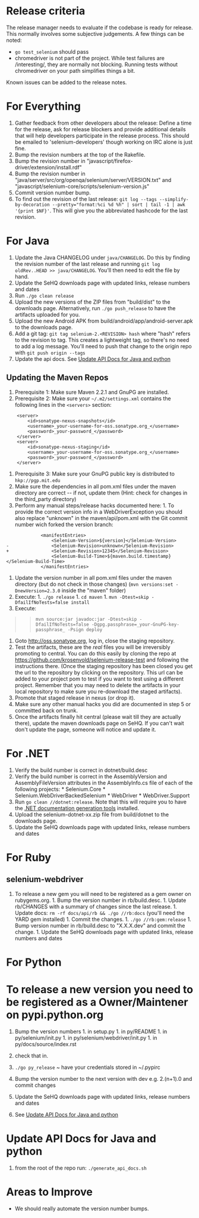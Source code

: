 

# Release criteria

The release manager needs to evaluate if the codebase is ready for release. This normally involves some subjective judgements. A few things can be noted:

  * `go test_selenium` should pass
  * chromedriver is not part of the project. While test failures are /interesting/, they are normally not blocking. Running tests without chromedriver on your path simplifies things a bit.

Known issues can be added to the release notes.

# For Everything

  1. Gather feedback from other developers about the release: Define a time for the release, ask for release blockers and provide additional details that will help developers participate in the release process. This should be emailed to  'selenium-developers' though working on IRC alone is just fine.
  1. Bump the revision numbers at the top of the Rakefile.
  1. Bump the revision number in "javascript/firefox-driver/extension/install.rdf"
  1. Bump the revision number in "java/server/src/org/openqa/selenium/server/VERSION.txt" and "javascript/selenium-core/scripts/selenium-version.js"
  1. Commit version number bump.
  1. To find out the revision of the last release: `git log --tags --simplify-by-decoration --pretty="format:%ci %d %h" | sort | tail -1 | awk '{print $NF}'`. This will give you the abbreviated hashcode for the last revision.

# For Java

  1. Update the Java CHANGELOG under `java/CHANGELOG`. Do this by finding the revision number of the last release and running `git log oldRev..HEAD >> java/CHANGELOG`. You'll then need to edit the file by hand.
  1. Update the SeHQ downloads page with updated links, release numbers and dates
  1. Run `./go clean release`
  1. Upload the new versions of the ZIP files from "build/dist" to the downloads page. Alternatively, run `./go push_release` to have the artifacts uploaded for you.
  1. Upload the new Android APK from build/android/app/android-server.apk to the downloads page.
  1. Add a git tag: `git tag selenium-2.<REVISION> hash` where "hash" refers to the revision to tag. This creates a lightweight tag, so there's no need to add a log message. You'll need to push that change to the origin repo with `git push origin --tags`
  1. Update the api docs. See [Update API Docs for Java and python](#update-api-docs-for-java-and-python)



## Updating the Maven Repos

  1. Prerequisite 1: Make sure Maven 2.2.1 and GnuPG are installed.
  1. Prerequisite 2: Make sure your `~/.m2/settings.xml` contains the following lines in the `<servers>` section:
```
    <server>
        <id>sonatype-nexus-snapshots</id>
        <username>_your-username-for-oss.sonatype.org_</username>
        <password>_your-password_</password>
    </server>
    <server>
        <id>sonatype-nexus-staging</id>
        <username>_your-username-for-oss.sonatype.org_</username>
        <password>_your-password_</password>
    </server>
```
  1. Prerequisite 3: Make sure your GnuPG public key is distributed to `hkp://pgp.mit.edu`
  1. Make sure the dependencies in all pom.xml files under the maven directory are correct -- if not, update them (Hint: check for changes in the third\_party directory)
  1. Perform any manual steps/release hacks documented here:
    1. To provide the correct version info in a WebDriverException you should also replace "unknown" in the maven/api/pom.xml with the Git commit number wich forked the version branch:
```
             <manifestEntries>
                 <Selenium-Version>${version}</Selenium-Version>
-                <Selenium-Revision>unknown</Selenium-Revision>
+                <Selenium-Revision>12345</Selenium-Revision>
                 <Selenium-Build-Time>${maven.build.timestamp}</Selenium-Build-Time>
             </manifestEntries>
```
  1. Update the version number in all pom.xml files under the maven directory (but do not check in those changes) (`mvn versions:set -DnewVersion=2.3.0` inside the "maven" folder)
  1. Execute:
    1. `./go release`
    1. `cd maven`
    1. `mvn -Dtest=skip -DfailIfNoTests=false install`
  1. Execute:
> > `mvn source:jar javadoc:jar -Dtest=skip -DfailIfNoTests=false -Dgpg.passphrase=_your-GnuPG-key-passphrase_ -Psign deploy`
  1. Goto http://oss.sonatype.org, log in, close the staging repository.
  1. Test the artifacts, these are the _real_ files you will be irreversibly promoting to central. You can do this easily by cloning the repo at https://github.com/krosenvold/selenium-release-test and following the instructions there. (Once the staging repository has been closed you get the url to the repository by clicking on the repository. This url can be added to your project pom to test if you want to test using a different project. Remember that you may need to delete the artifacts in your local repository to make sure you re-download the staged artifacts).
  1. Promote that staged release in nexus (or drop it).
  1. Make sure any other manual hacks you did are documented in step 5 or committed back on trunk.
  1. Once the artifacts finally hit central (please wait till they are actually there), update the maven downloads page on SeHQ. If you can't wait don't update the page, someone will notice and update it.

# For .NET

  1. Verify the build number is correct in dotnet/build.desc
  1. Verify the build number is correct in the AssemblyVersion and AssemblyFileVersion attributes in the AssemblyInfo.cs file of each of the following projects:
    * Selenium.Core
    * Selenium.WebDriverBackedSelenium
    * WebDriver
    * WebDriver.Support
  1. Run `go clean //dotnet:release`. Note that this will require you to have the [.NET documentation generation tools](http://shfb.codeplex.com) installed.
  1. Upload the selenium-dotnet-xx.zip file from build/dotnet to the downloads page.
  1. Update the SeHQ downloads page with updated links, release numbers and dates

# For Ruby

## selenium-webdriver

  1. To release a new gem you will need to be registered as a gem owner on rubygems.org.
    1. Bump the version number in rb/build.desc.
    1. Update rb/CHANGES with a summary of changes since the last release.
    1. Update docs: `rm -rf docs/api/rb && ./go //rb:docs` (you'll need the YARD gem installed)
    1. Commit the changes.
    1. `./go //rb:gem:release`
    1. Bump version number in rb/build.desc to "X.X.X.dev" and commit the change.
    1. Update the SeHQ downloads page with updated links, release numbers and dates

# For Python
# To release a new version you need to be registered as a Owner/Maintener on pypi.python.org
  1. Bump the version numbers
    1. in setup.py
    1. in py/README
    1. in py/selenium/init.py
    1. in py/selenium/webdriver/init.py
    1. in py/docs/source/index.rst

  1. check that in.
  1. `./go py_release` ~ have your credentials stored in ~/.pypirc
  1. Bump the version number to the next version with dev e.g. 2.(n+1).0 and commit changes
  1. Update the SeHQ downloads page with updated links, release numbers and dates
  1. See [Update API Docs for Java and python](#update-api-docs-for-java-and-python)

# Update API Docs for Java and python

  1. from the root of the repo run: `./generate_api_docs.sh`

# Areas to Improve

  * We should really automate the version number bumps.